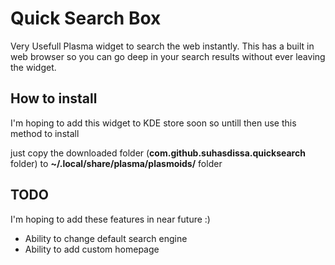 
# Quick Search Box

Very Usefull Plasma widget to search the web instantly.
This has a built in web browser so you can go deep in your search results without ever leaving the widget.

## How to install

I'm hoping to add this widget to KDE store soon so untill then use this method to install

just copy the downloaded folder (**com.github.suhasdissa.quicksearch** folder) to **~/.local/share/plasma/plasmoids/** folder

## TODO

I'm hoping to add these features in near future :)
- Ability to change default search engine
- Ability to add custom homepage
